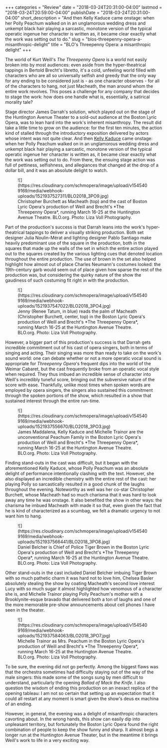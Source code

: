 +++
categories = "Review"
date = "2018-03-24T20:31:00-04:00"
lastmod = "2018-03-24T20:59:00-04:00"
publishDate = "2018-03-24T20:31:00-04:00"
short_description = "And then Kelly Kaduce came onstage: when her Polly Peachum walked on in an unglamorous wedding dress and unkempt black hair playing a sarcastic, monotone version of the typical operatic ingenue her character is written as, it became clear exactly what the work was setting out to do."
slug = "blos-threepenny-opera-a-misanthropic-delight"
title = "BLO&#039;s Threepenny Opera: a misanthropic delight"
+++

The world of Kurt Weill's *The Threepenny Opera* is a world not easily broken into by most audiences: even aside from the hyper-theatrical tappings in Bertold Brecht's libretto, it's a cold, unfeeling world filled with characters who are all so universally selfish and greedy that the only way for any ending to be considered just is - as one character observes - for all of the characters to hang, not just Macheath, the man around whom the entire work revolves. This poses a challenge for any company that decides to stage the work: how does one handle what is, essentially, a satirical morality tale?

Stage director James Darrah's solution, which played out on the stage of the Huntington Avenue Theater to a sold-out audience at the Boston Lyric Opera, was to lean hard into the work's inherent misanthropy. The result did take a little time to grow on the audience: for the first ten minutes, the action kind of stalled through the introductory exposition delivered by actors whose intent was not quite clear. And then [Kelly Kaduce](scene/people/kelly-kaduce/) came onstage: when her Polly Peachum walked on in an unglamorous wedding dress and unkempt black hair playing a sarcastic, monotone version of the typical operatic ingenue her character is written as, it became clear exactly what the work was setting out to do. From there, the ensuing stage action was full of pettiness, selfishness, and allegiances that changed at the drop of a dollar bill, and it was an absolute delight to watch.

<figure data-type="image">
![](https://res.cloudinary.com/schmopera/image/upload/v1545409169/media/webhook-uploads/1521937527311/BLO2018_3PO9.jpg)
<figcaption>Christopher Burchett as Macheath (top) and the cast of Boston Lyric Opera's production of Weill and Brecht's *The Threepenny Opera*, running March 16-25 at the Huntington Avenue Theatre. BLO.org. Photo: Liza Voll Photography.</figcaption>
</figure>

Part of the production's success is that Darrah leans into the work's hyper-theatrical tappings to deliver a visually striking production. Both set designer Julia Noulin-Mérat and lighting designer Pablo Santiago make heavily predominant use of the square in the production, both in the squares that made up the walls of the set in which the entire action played out to the squares created by the various lighting cues that denoted location throughout the entire production. The use of brown in the set also helped highlight how almost out of place Charles Neumann's costumes looked: the 19th-century garb would seem out of place given how sparse the rest of the production was, but considering the quirky nature of the show the gaudiness of such costuming fit right in with the production.

<figure data-type="image">
![](https://res.cloudinary.com/schmopera/image/upload/v1545409169/media/webhook-uploads/1521937547022/BLO2018_3PO4.jpg)
<figcaption>Jenny (Renee Tatum, in blue) reads the palm of Macheath (Christopher Burchett, center, top) in the Boston Lyric Opera's production of Weill and Brecht's *The Threepenny Opera*, running March 16-25 at the Huntington Avenue Theatre. BLO.org. Photo: Liza Voll Photography.</figcaption>
</figure>

However, a bigger part of this production's success is that Darrah gets incredible commitment out of his cast of opera singers, both in terms of singing and acting. Their singing was more than ready to take on the work's sound world: one can debate whether or not a more operatic vocal sound is appropriate for *Threepenny Opera*'s frequent dips into the world of the Weimar Cabaret, but the cast frequently broke from an operatic vocal style when required. They thus imbued an incredible sense of character into Weill's incredibly tuneful score, bringing out the subversive nature of the score with ease. Thankfully, unlike most times when spoken words are employed by opera singers, the singers also sustained this commitment through the spoken portions of the show, which resulted in a show that sustained interest through the entire run-time.

<figure data-type="image">
![](https://res.cloudinary.com/schmopera/image/upload/v1545409169/media/webhook-uploads/1521937556670/BLO2018_3PO3.jpg)
<figcaption>James Maddalena, Kelly Kaduce and Michelle Trainor are the unconventional Peachum Family in the Boston Lyric Opera's production of Weill and Brecht's *The Threepenny Opera*, running March 16-25 at the Huntington Avenue Theatre. BLO.org. Photo: Liza Voll Photography.</figcaption>
</figure>

Finding stand-outs in the cast was difficult, but it began with the aforementioned Kelly Kaduce, whose Polly Peachum was an absolute delight of performance intentionally clashing with the text. However, she also displayed an incredible chemistry with the entire rest of the cast: her playing Polly so sarcastically resulted in a good chunk of the laughs throughout the evening. Noteworthy as well was her co-star Christopher Burchett, whose Macheath had so much charisma that it was hard to look away any time he was onstage. It also benefited the show in other ways: the charisma he imbued Macheath with made it so that, even given the fact that he is kind of characterized as a scumbag, we felt a dramatic urgency to not want him to hang. 

<figure data-type="image">
![](https://res.cloudinary.com/schmopera/image/upload/v1545409169/media/webhook-uploads/1521937566441/BLO2018_3PO8.jpg)
<figcaption>Daniel Belcher is Chief of Police Tiger Brown in the Boston Lyric Opera's production of Weill and Brecht's *The Threepenny Opera*, running March 16-25 at the Huntington Avenue Theatre. BLO.org. Photo: Liza Voll Photography.</figcaption>
</figure>

Other stand-outs in the cast included Daniel Belcher imbuing Tiger Brown with so much pathetic charm it was hard not to love him, Chelsea Basler absolutely stealing the show by coating Macheath's second love interest Lucy with so much sugar it almost highlighted how venomous of a character she is, and Michelle Trainor playing Polly Peachum's mother with a Brooklynite-esque bravado that delivered both a ton of laughs and one of the more memorable pre-show announcements about cell phones I have seen in the theater.

<figure data-type="image">
![](https://res.cloudinary.com/schmopera/image/upload/v1545409169/media/webhook-uploads/1521937584063/BLO2018_3PO7.jpg)
<figcaption>Michelle Trainor as Mrs. Peachum in the Boston Lyric Opera's production of Weill and Brecht's *The Threepenny Opera*, running March 16-25 at the Huntington Avenue Theatre. BLO.org. Photo: Liza Voll Photography.</figcaption>
</figure>

To be sure, the evening did not go perfectly. Among the biggest flaws was that the orchestra sometimes had difficulty staying out of the way of the male singers: this made some of the songs sung by men difficult to understand, particularly the opening *Ballad of Mack the Knife*. I also question the wisdom of ending this production on an inexact replica of the opening tableau: I am not so certain that setting up an expectation that it could all restart at any moment is smart given the show's deus ex machina of an ending.

However, in general, the evening was a delight of misanthropic characters cavorting about. In the wrong hands, this show can easily dip into unpleasant territory, but fortunately the Boston Lyric Opera found the right combination of people to keep the show funny and sharp. It almost begs a longer run at the Huntington Avenue Theater, but in the meantime it brings Weill's work to life in a very exciting way.

